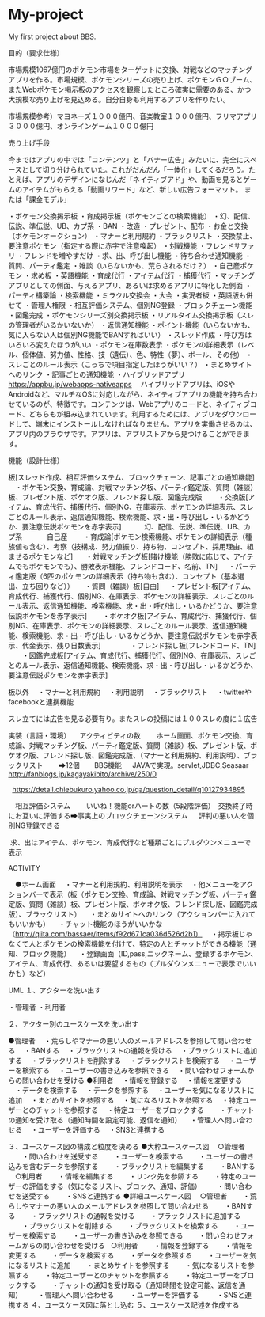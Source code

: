# My-project
My first project about BBS.



目的（要求仕様）

市場規模1067億円のポケモン市場をターゲットに交換、対戦などのマッチングアプリを作る。市場規模、ポケモンシリーズの売り上げ、ポケモンＧＯブーム、またWebポケモン掲示板のアクセスを観察したところ確実に需要のある、かつ大規模な売り上げを見込める。自分自身も利用するアプリを作りたい。

市場規模参考）マヨネーズ１０００億円、音楽教室１０００億円、フリマアプリ３０００億円、オンラインゲーム１０００億円

売り上げ手段

今まではアプリの中では「コンテンツ」と「バナー広告」みたいに、完全にスペースとして切り分けられていた。これがだんだん「一体化」してくるだろう。たとえば、アプリのデザインになじんだ「ネイティブアド」や、動画を見るとゲームのアイテムがもらえる「動画リワード」など、新しい広告フォーマット。
または「課金モデル」

・ポケモン交換掲示板
・育成掲示板（ポケモンごとの検索機能）
・幻、配信、伝説、準伝説、UB、カプ系
・BAN
・改造
・プレゼント、配布
・お金と交換（ポケモンオークション）
・マナーと利用規約
・ブラックリスト
・交換禁止、要注意ポケモン（指定する際に赤字で注意喚起）
・対戦機能
・フレンドサファリ
・フレンドを増やすだけ
・求、出、呼び出し機能
・待ち合わせ通知機能
・質問、パーティ鑑定
・雑談（いらないかも、荒らされるだけ？）
・自己産ポケモン
・求め板
・英語機能
・育成代行
・アイテム代行
・捕獲代行
・マッチングアプリとしての側面、与えるアプリ、あるいは求めるアプリに特化した側面
・パーティ構築論
・検索機能
・ミラクル交換会
・大会
・実況者板
・英語版も併せて
・管理人権限
・相互評価システム、個別NG登録
・ブロックチェーン機能
・図鑑完成
・ポケモンシリーズ別交換掲示板
・リアルタイム交換掲示板（スレの管理者がいるかいないか）
・返信通知機能
・ポイント機能（いらないかも、気に入らない人は個別NG機能でBANすればいい）
・スレッド作成
・呼び方はいろいろ変えたほうがいい
・ポケモン在庫数表示
・ポケモンの詳細表示（レベル、個体値、努力値、性格、技（遺伝）、色、特性（夢）、ボール、その他）
・スレごとのルール表示（こっちで項目指定したほうがいい？）
・まとめサイトへのリンク
・記事ごとの通知機能
・ハイブリッドアプリ　https://appbu.jp/webapps-nativeapps
　ハイブリッドアプリは、iOSやAndroidなど、マルチなOSに対応しながら、ネイティブアプリの機能を持ち合わせているのが、特徴です。コンテンツは、Webアプリのコードと、ネイティブコード、どちらもが組み込まれています。利用するためには、アプリをダウンロードして、端末にインストールしなければなりません。アプリを実働させるのは、アプリ内のブラウザです。アプリは、アプリストアから見つけることができます。


機能（設計仕様）


板[スレッド作成、相互評価システム、ブロックチェーン、記事ごとの通知機能]
　・ポケモン交換、育成論、対戦マッチング板、パーティ鑑定版、質問（雑談）板、プレゼント版、ポケオク版、フレンド探し版、図鑑完成版
　　・交換版[アイテム、育成代行、捕獲代行、個別NG、在庫表示、ポケモンの詳細表示、スレごとのルール表示、返信通知機能、検索機能、求・出・呼び出し・いるかどうか、要注意伝説ポケモンを赤字表示]
　　　幻、配信、伝説、準伝説、UB、カプ系
  　　　自己産
　　・育成論[ポケモン検索機能、ポケモンの詳細表示（種族値も含む）、考察（技構成、努力値振り、持ち物、コンセプト、採用理由、組ませるポケモンなど]
　  ・対戦マッチング板[賭け機能（勝敗に応じて、アイテムでもポケモンでも）、勝敗表示機能、フレンドコード、名前、TN]
  　・パーティ鑑定版（6匹のポケモンの詳細表示（持ち物も含む）、コンセプト（基本選出、立ち回りなど））
  　・質問（雑談）板[自由]
  　・プレゼント板[アイテム、育成代行、捕獲代行、個別NG、在庫表示、ポケモンの詳細表示、スレごとのルール表示、返信通知機能、検索機能、求・出・呼び出し・いるかどうか、要注意伝説ポケモンを赤字表示]
　　・ポケオク板[アイテム、育成代行、捕獲代行、個別NG、在庫表示、ポケモンの詳細表示、スレごとのルール表示、返信通知機能、検索機能、求・出・呼び出し・いるかどうか、要注意伝説ポケモンを赤字表示、代金表示、残り日数表示]　　
　　・フレンド探し板[フレンドコード、TN]
　　・図鑑完成板[アイテム、育成代行、捕獲代行、個別NG、在庫表示、スレごとのルール表示、返信通知機能、検索機能、求・出・呼び出し・いるかどうか、要注意伝説ポケモンを赤字表示]
  
板以外
　・マナーと利用規約
　・利用説明
　・ブラックリスト
　・twitterやfacebookと連携機能

スレ立てには広告を見る必要有り。またスレの投稿には１００スレの度に１広告

実装（言語・環境）
　アクティビティの数
　　ホーム画面、ポケモン交換、育成論、対戦マッチング板、パーティ鑑定版、質問（雑談）板、プレゼント版、ポケオク版、フレンド探し版、図鑑完成版、（マナーと利用規約、利用説明）、ブラックリスト
　　➡12個
  　
  BBS機能
  　JAVAで実現。servlet,JDBC,Seasaar
   http://fanblogs.jp/kagayakibito/archive/250/0
   
   https://detail.chiebukuro.yahoo.co.jp/qa/question_detail/q10127934895

　相互評価システム
　　いいね！機能orハートの数（5段階評価）　交換終了時にお互いに評価する➡事実上のブロックチェーンシステム
  　評判の悪い人を個別NG登録できる
   
  求、出はアイテム、ポケモン、育成代行など種類ごとにプルダウンメニューで表示
  　
   
   
   
ACTIVITY

　●ホーム画面
 　・マナーと利用規約、利用説明を表示
 　・他メニューをアクションバーで表示（板（ポケモン交換、育成論、対戦マッチング板、パーティ鑑定版、質問（雑談）板、プレゼント版、ポケオク版、フレンド探し版、図鑑完成版）、ブラックリスト）
 　・まとめサイトへのリンク（アクションバーに入れてもいいかも）
 　・チャット機能のほうがいいかな（http://qiita.com/bassaer/items/f92d671ca036d526d2b1）
 　・掲示板じゃなくて人とポケモンの検索機能を付けて、特定の人とチャットができる機能（通知、ブロック機能）
 　・登録画面（ID,pass,ニックネーム、登録するポケモン、アイテム、育成代行、あるいは要望するもの（プルダウンメニューで表示でいいかも）など）
  
  
  
 UML
 １、アクターを洗い出す
 
 ・管理者
 ・利用者
 
 ２、アクター別のユースケースを洗い出す
 
 ●管理者
　・荒らしやマナーの悪い人のメールアドレスを参照して問い合わせる
　・BANする
　・ブラックリストの通報を受ける
　・ブラックリストに追加する
　・ブラックリストを削除する
　・ブラックリストを検索する
　・ユーザーを検索する
　・ユーザーの書き込みを参照できる
　・問い合わせフォームからの問い合わせを受ける
 ●利用者
　・情報を登録する
　・情報を変更する
　・データを検索する
　・データを参照する
　・ユーザーを気になるリストに追加
　・まとめサイトを参照する
　・気になるリストを参照する
　・特定ユーザーとのチャットを参照する
　・特定ユーザーをブロックする　
　・チャットの通知を受け取る（通知時間を設定可能、返信を通知）
　・管理人へ問い合わせる
　・ユーザーを評価する
　・SNSと連携する
 
 ３、ユースケース図の構成と粒度を決める
 ●大枠ユースケース図
　○管理者
　　・問い合わせを送受する
　　・ユーザーを検索する
　　・ユーザーの書き込みを含むデータを参照する
　　・ブラックリストを編集する
　　・BANする
　○利用者
　　・情報を編集する
　　・リンク先を参照する
　　・特定のユーザーの評価をする（気になるリスト、ブロック、通知、評価）
　　・問い合わせを送受する
　　・SNSと連携する
 ●詳細ユースケース図
 　○管理者
 　　・荒らしやマナーの悪い人のメールアドレスを参照して問い合わせる
 　　・BANする
 　　・ブラックリストの通報を受ける
 　　・ブラックリストに追加する
 　　・ブラックリストを削除する
 　　・ブラックリストを検索する
 　　・ユーザーを検索する
 　　・ユーザーの書き込みを参照できる
 　　・問い合わせフォームからの問い合わせを受ける
   ○利用者
 　　・情報を登録する
 　　・情報を変更する
 　　・データを検索する
 　　・データを参照する
 　　・ユーザーを気になるリストに追加
 　　・まとめサイトを参照する
 　　・気になるリストを参照する
 　　・特定ユーザーとのチャットを参照する
 　　・特定ユーザーをブロックする
 　　・チャットの通知を受け取る（通知時間を設定可能、返信を通知）
 　　・管理人へ問い合わせる
 　　・ユーザーを評価する
　　 ・SNSと連携する
 ４、ユースケース図に落とし込む
 ５、ユースケース記述を作成する
 　
